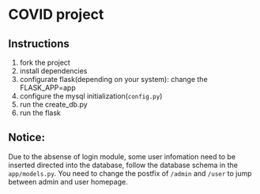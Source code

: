# COVID project
## Instructions
1. fork the project
2. install dependencies
3. configurate flask(depending on your system): change the FLASK_APP=app
4. configure the mysql initialization(`config.py`)
5. run the create_db.py
6. run the flask

## Notice:
Due to the absense of login module, some user infomation need to be inserted directed into the database, follow the database schema in the `app/models.py`. You need to change the postfix of `/admin` and `/user` to jump between admin and user homepage.


